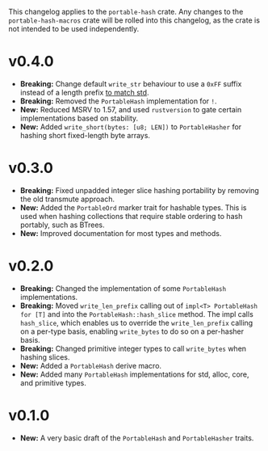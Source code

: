 This changelog applies to the `portable-hash` crate. Any changes to the `portable-hash-macros` crate will be rolled into this changelog, as the crate is not intended to be used independently.

# v0.4.0

- **Breaking:** Change default `write_str` behaviour to use a `0xFF` suffix instead of a length prefix [to match std](https://github.com/rust-lang/rust/pull/134134).
- **Breaking:** Removed the `PortableHash` implementation for `!`.
- **New:** Reduced MSRV to 1.57, and used `rustversion` to gate certain implementations based on stability.
- **New:** Added `write_short(bytes: [u8; LEN])` to `PortableHasher` for hashing short fixed-length byte arrays.

# v0.3.0

- **Breaking:** Fixed unpadded integer slice hashing portability by removing the old transmute approach.
- **New:** Added the `PortableOrd` marker trait for hashable types. This is used when hashing collections that require stable ordering to hash portably, such as BTrees.
- **New:** Improved documentation for most types and methods.

# v0.2.0

- **Breaking:** Changed the implementation of some `PortableHash` implementations.
- **Breaking:** Moved `write_len_prefix` calling out of `impl<T> PortableHash for [T]` and into the `PortableHash::hash_slice` method. The impl calls `hash_slice`, which enables us to override the `write_len_prefix` calling on a per-type basis, enabling `write_bytes` to do so on a per-hasher basis.
- **Breaking:** Changed primitive integer types to call `write_bytes` when hashing slices.
- **New:** Added a `PortableHash` derive macro.
- **New:** Added many `PortableHash` implementations for std, alloc, core, and primitive types.

# v0.1.0

- **New:** A very basic draft of the `PortableHash` and `PortableHasher` traits.
